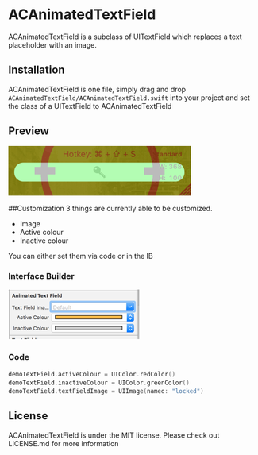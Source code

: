 # ACAnimatedTextField

ACAnimatedTextField is a subclass of UITextField which replaces a text placeholder with an image.

## Installation
ACAnimatedTextField is one file, simply drag and drop `ACAnimatedTextField/ACAnimatedTextField.swift` into your project and set the class of a UITextField to ACAnimatedTextField

## Preview
![Preview](misc/preview.gif)

##Customization
3 things are currently able to be customized.

- Image
- Active colour
- Inactive colour

You can either set them via code or in the IB

### Interface Builder
![IBScreenshot](misc/IBScreenshot.png)

### Code
```swift
demoTextField.activeColour = UIColor.redColor()
demoTextField.inactiveColour = UIColor.greenColor()
demoTextField.textFieldImage = UIImage(named: "locked")
```

## License
ACAnimatedTextField is under the MIT license. Please check out LICENSE.md for more information
